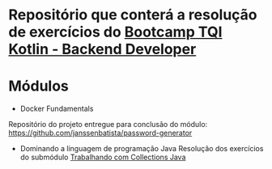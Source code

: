 # Repositório que conterá a resolução de exercícios do [Bootcamp TQI Kotlin - Backend Developer](https://web.dio.me/track/bootcamp-tqi-kotlin)

# Módulos
- Docker Fundamentals

Repositório do projeto entregue para conclusão do módulo:
  https://github.com/janssenbatista/password-generator

- Dominando a linguagem de programação Java
Resolução dos exercícios do submódulo [Trabalhando com Collections Java](https://github.com/janssenbatista/bootcamp-tqi-kotlin/tree/main/trabalhando-com-collections)
